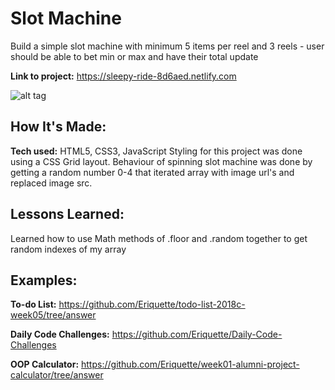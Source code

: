 # Slot Machine
Build a simple slot machine with minimum 5 items per reel and 3 reels - user should be able to bet min or max and have their total update

**Link to project:** https://sleepy-ride-8d6aed.netlify.com

![alt tag]()

## How It's Made:

**Tech used:** HTML5, CSS3, JavaScript
Styling for this project was done using a CSS Grid layout. Behaviour of spinning slot machine was done by getting a random number 0-4 that iterated array with image url's and replaced image src.

## Lessons Learned:
Learned how to use Math methods of .floor and .random together to get random indexes of my array

## Examples:

**To-do List:** https://github.com/Eriquette/todo-list-2018c-week05/tree/answer

**Daily Code Challenges:** https://github.com/Eriquette/Daily-Code-Challenges

**OOP Calculator:** https://github.com/Eriquette/week01-alumni-project-calculator/tree/answer
